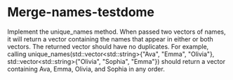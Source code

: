 # Merge-names-testdome
Implement the unique_names method. When passed two vectors of names, it will return a vector containing the names that appear in either or both vectors. The returned vector should have no duplicates.  For example, calling unique_names(std::vector&lt;std::string>{"Ava", "Emma", "Olivia"}, std::vector&lt;std::string>{"Olivia", "Sophia", "Emma"}) should return a vector containing Ava, Emma, Olivia, and Sophia in any order.
